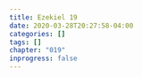 ```yaml
---
title: Ezekiel 19
date: 2020-03-28T20:27:58-04:00
categories: []
tags: []
chapter: "019"
inprogress: false
---
```


